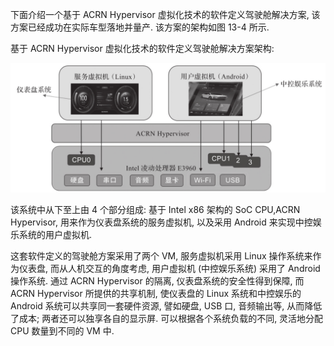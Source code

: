 
下面介绍一个基于 ACRN Hypervisor 虚拟化技术的软件定义驾驶舱解决方案, 该方案已经成功在实际车型落地并量产. 该方案的架构如图 13-4 所示.

基于 ACRN Hypervisor 虚拟化技术的软件定义驾驶舱解决方案架构:

![2024-10-29-14-31-45.png](./images/2024-10-29-14-31-45.png)

该系统中从下至上由 4 个部分组成: 基于 Intel x86 架构的 SoC CPU,ACRN Hypervisor, 用来作为仪表盘系统的服务虚拟机, 以及采用 Android 来实现中控娱乐系统的用户虚拟机.

这套软件定义的驾驶舱方案采用了两个 VM, 服务虚拟机采用 Linux 操作系统来作为仪表盘, 而从人机交互的角度考虑, 用户虚拟机 (中控娱乐系统) 采用了 Android 操作系统. 通过 ACRN Hypervisor 的隔离, 仪表盘系统的安全性得到保障, 而 ACRN Hypervisor 所提供的共享机制, 使仪表盘的 Linux 系统和中控娱乐的 Android 系统可以共享同一套硬件资源, 譬如硬盘, USB 口, 音频输出等, 从而降低了成本; 两者还可以独享各自的显示屏. 可以根据各个系统负载的不同, 灵活地分配 CPU 数量到不同的 VM 中.
